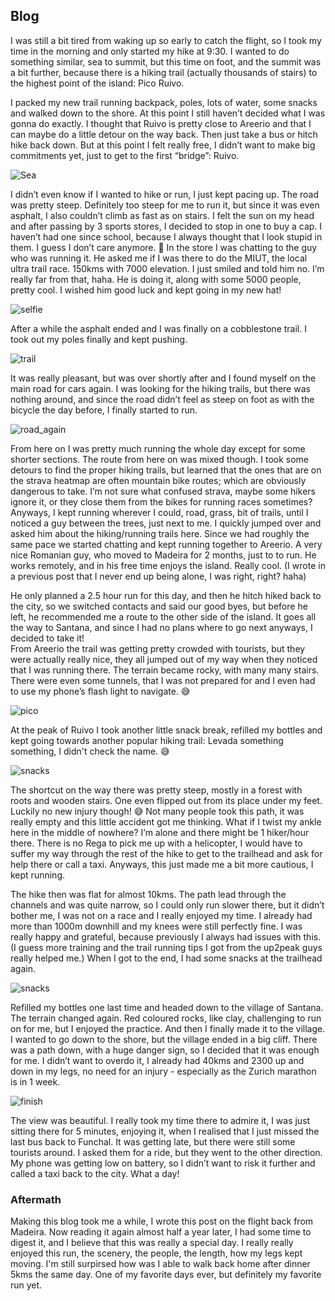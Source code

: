 ## Blog

I was still a bit tired from waking up so early to catch the flight, so I took my time in the morning and only started my hike at 9:30. I wanted to do something similar, sea to summit, but this time on foot, and the summit was a bit further, because there is a hiking trail (actually thousands of stairs) to the highest point of the island: Pico Ruivo.

I packed my new trail running backpack, poles, lots of water, some snacks and walked down to the shore. At this point I still haven’t decided what I was gonna do exactly. I thought that Ruivo is pretty close to Areerio and that I can maybe do a little detour on the way back. Then just take a bus or hitch hike back down. But at this point I felt really free, I didn’t want to make big commitments yet, just to get to the first “bridge”: Ruivo. 

![Sea](maps/trips/madeira2024/day3/img/IMG_1224.jpg)

I didn’t even know if I wanted to hike or run, I just kept pacing up. The road was pretty steep. Definitely too steep for me to run it, but since it was even asphalt, I also couldn’t climb as fast as on stairs. I felt the sun on my head and after passing by 3 sports stores, I decided to stop in one to buy a cap. I haven’t had one since school, because I always thought that I look stupid in them. I guess I don’t care anymore. :shrug:
In the store I was chatting to the guy who was running it. He asked me if I was there to do the MIUT, the local ultra trail race. 150kms with 7000 elevation. I just smiled and told him no. I’m really far from that, haha. He is doing it, along with some 5000 people, pretty cool. I wished him good luck and kept going in my new hat!

![selfie](maps/trips/madeira2024/day3/img/IMG_1226.jpg)

After a while the asphalt ended and I was finally on a cobblestone trail. I took out my poles finally and kept pushing. 

![trail](maps/trips/madeira2024/day3/img/IMG_1234.jpg)

It was really pleasant, but was over shortly after and I found myself on the main road for cars again. I was looking for the hiking trails, but there was nothing around, and since the road didn’t feel as steep on foot as with the bicycle the day before, I finally started to run.
  
![road_again](maps/trips/madeira2024/day3/img/IMG_1235.jpg)

From here on I was pretty much running the whole day except for some shorter sections. The route from here on was mixed though. I took some detours to find the proper hiking trails, but learned that the ones that are on the strava heatmap are often mountain bike routes; which are obviously dangerous to take. I’m not sure what confused strava, maybe some hikers ignore it, or they close them from the bikes for running races sometimes? Anyways, I kept running wherever I could, road, grass, bit of trails, until I noticed a guy between the trees, just next to me. I quickly jumped over and asked him about the hiking/running trails here. Since we had roughly the same pace we started chatting and kept running together to Areerio. A very nice Romanian guy, who moved to Madeira for 2 months, just to to run. He works remotely, and in his free time enjoys the island. Really cool. (I wrote in a previous post that I never end up being alone, I was right, right? haha)  

He only planned a 2.5 hour run for this day, and then he hitch hiked back to the city, so we switched contacts and said our good byes, but before he left, he recommended me a route to the other side of the island. It goes  all the way to Santana, and since I had no plans where to go next anyways, I decided to take it!  
From Areerio the trail was getting pretty crowded with tourists, but they were actually really nice, they all jumped out of my way when they noticed that I was running there. The terrain became rocky, with many many stairs. There were even some tunnels, that I was not prepared for and I even had to use my phone’s flash light to navigate. :sweat_smile:

![pico](maps/trips/madeira2024/day3/img/IMG_1262.jpg)

At the peak of Ruivo I took another little snack break, refilled my bottles and kept going towards another popular hiking trail: Levada something something, I didn't check the name. :sweat_smile:

![snacks](maps/trips/madeira2024/day3/img/IMG_1267.jpg)

The shortcut on the way there was pretty steep, mostly in a forest with roots and wooden stairs. One even flipped out from its place under my feet. Luckily no new injury though! :sweat_smile: Not many people took this path, it was really empty and this little accident got me thinking. What if I twist my ankle here in the middle of nowhere? I’m alone and there might be 1 hiker/hour there. There is no Rega to pick me up with a helicopter, I would have to suffer my way through the rest of the hike to get to the trailhead and ask for help there or call a taxi. Anyways, this just made me a bit more cautious, I kept running.

The hike then was flat for almost 10kms. The path lead through the channels and was quite narrow, so I could only run slower there, but it didn’t bother me, I was not on a race and I really enjoyed my time. I already had more than 1000m downhill and my knees were still perfectly fine. I was really happy and grateful, because previously I always had issues with this. (I guess more training and the trail running tips I got from the up2peak guys really helped me.) When I got to the end, I had some snacks at the trailhead again.

![snacks](maps/trips/madeira2024/day3/img/IMG_1287.jpg)

Refilled my bottles one last time and headed down to the village of Santana. The terrain changed again. Red coloured rocks, like clay, challenging to run on for me, but I enjoyed the practice. And then I finally made it to the village. I wanted to go down to the shore, but the village ended in a big cliff. There was a path down, with a huge danger sign, so I decided that it was enough for me. I didn’t want to overdo it, I already had 40kms and 2300 up and down in my legs, no need for an injury - especially as the Zurich marathon is in 1 week. 

![finish](maps/trips/madeira2024/day3/img/IMG_1312.jpg)

The view was beautiful. I really took my time there to admire it, I was just sitting there for 5 minutes, enjoying it, when I realised that I just missed the last bus back to Funchal.
It was getting late, but there were still some tourists around. I asked them for a ride, but they went to the other direction. My phone was getting low on battery, so I didn’t want to risk it further and called a taxi back to the city. What a day!

### Aftermath
Making this blog took me a while, I wrote this post on the flight back from Madeira. Now reading it again almost half a year later, I had some time to digest it, and I believe that this was really a special day. I really really enjoyed this run, the scenery, the people, the length, how my legs kept moving. I'm still surpirsed how was I able to walk back home after dinner 5kms the same day. One of my favorite days ever, but definitely my favorite run yet.